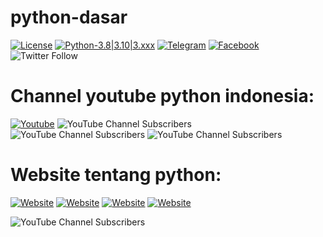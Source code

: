 # python-dasar

[![License](https://img.shields.io/badge/license-MIT-red.svg)](https://raw.githubusercontent.com/kobencry/python-dasar/main/LICENSE) [![Python-3.8|3.10|3.xxx](https://img.shields.io/badge/python-3.8|3.10|3.xxx-green.svg)](https://www.python.org) [![Telegram](https://img.shields.io/badge/telegram-python-blue.svg)](https://web.telegram.org/z/#-1052242766) [![Facebook](https://img.shields.io/badge/facebook-python-blue.svg)](https://web.facebook.com/groups/1547113062220560/?hoisted_section_header_type=recently_seen&multi_permalinks=3261000454165137) ![Twitter Follow](https://img.shields.io/twitter/follow/RexosP?style=social)

# Channel youtube python indonesia:
[![Youtube](https://img.shields.io/badge/youtube-KelasTerbuka-red.svg)](https://www.youtube.com/c/kelasterbuka) ![YouTube Channel Subscribers](https://img.shields.io/youtube/channel/subscribers/UCQ4Jo2IJeyRGzZBvjaaLzrw?label=Indonesia%20Belajar&style=social) ![YouTube Channel Subscribers](https://img.shields.io/youtube/channel/subscribers/UC14ZKB9XsDZbnHVmr4AmUpQ?label=Programmer%20Zaman%20Now&style=social) ![YouTube Channel Subscribers](https://img.shields.io/youtube/channel/subscribers/UCpSPS5yLCxYRuZSrCx-eBjA?label=Sekolah%20Koding&style=social)

# Website tentang python:
[![Website](https://img.shields.io/badge/website-W3Schools-darkblue.svg)](https://www.w3schools.com/python/) [![Website](https://img.shields.io/badge/website-programiz-darkblue.svg)](https://www.programiz.com/python-programming) [![Website](https://img.shields.io/badge/website-geeksforgeeks-darkblue.svg)](https://www.geeksforgeeks.org/python-programming-language/) [![Website](https://img.shields.io/badge/website-jagongoding-darkblue.svg)](https://jagongoding.com/python/)

![YouTube Channel Subscribers](https://img.shields.io/youtube/channel/subscribers/UCQ4Jo2IJeyRGzZBvjaaLzrw?label=Indonesia%20Belajar&style=social)[](https://www.youtube.com/c/kelasterbuka)
